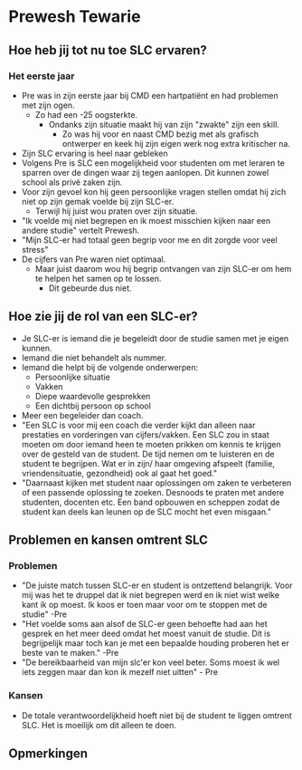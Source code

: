 # Prewesh Tewarie

## **Hoe heb jij tot nu toe SLC ervaren?**

### Het eerste jaar

* Pre was in zijn eerste jaar bij CMD een hartpatiënt en had problemen met zijn ogen.
  * Zo had een -25 oogsterkte.
    * Ondanks zijn situatie maakt hij van zijn "zwakte" zijn een skill. 
      * Zo was hij voor en naast CMD bezig met als grafisch ontwerper en keek hij zijn eigen werk nog extra kritischer na. 
* Zijn SLC ervaring is heel naar gebleken
* Volgens Pre is SLC een mogelijkheid voor studenten om met leraren te sparren over de dingen waar zij tegen aanlopen. Dit kunnen zowel school als privé zaken zijn.
* Voor zijn gevoel kon hij geen persoonlijke vragen stellen omdat hij zich niet op zijn gemak voelde bij zijn SLC-er.
  * Terwijl hij juist wou praten over zijn situatie.
* "Ik voelde mij niet begrepen en ik moest misschien kijken naar een andere studie" vertelt Prewesh.
* "Mijn SLC-er had totaal geen begrip voor me en dit zorgde voor veel stress"
* De cijfers van Pre waren niet optimaal.
  * Maar juist daarom wou hij begrip ontvangen van zijn SLC-er om hem te helpen het samen op te lossen.
    * Dit gebeurde dus niet.

### 

## Hoe zie jij de rol van een SLC-er?

* Je SLC-er is iemand die je begeleidt door de studie samen met je eigen kunnen.
* Iemand die niet behandelt als nummer.
* Iemand die helpt bij de volgende onderwerpen:
  * Persoonlijke situatie
  * Vakken
  * Diepe waardevolle gesprekken
  * Een dichtbij persoon op school
* Meer een begeleider dan coach.
* "Een SLC is voor mij een coach die verder kijkt dan alleen naar prestaties en vorderingen van cijfers/vakken. Een SLC zou in staat moeten om door iemand heen te moeten prikken om kennis te krijgen over de gesteld van de student. De tijd nemen om te luisteren en de student te begrijpen. Wat er in zijn/ haar omgeving afspeelt \(familie, vriendensituatie, gezondheid\) ook al gaat het goed."
* "Daarnaast kijken met student naar oplossingen om zaken te verbeteren of een passende oplossing te zoeken. Desnoods te praten met andere studenten, docenten etc. Een band opbouwen en scheppen zodat de student kan deels kan leunen op de SLC mocht het even misgaan."

## Problemen en kansen omtrent SLC

### Problemen

* "De juiste match tussen SLC-er en student is ontzettend belangrijk. Voor mij was het te druppel dat ik niet begrepen werd en ik niet wist welke kant ik op moest. Ik koos er toen maar voor om te stoppen met de studie" -Pre
* "Het voelde soms aan alsof de SLC-er geen behoefte had aan het gesprek en het meer deed omdat het moest vanuit de studie. Dit is begrijpelijk maar toch kan je met een bepaalde houding proberen het er beste van te maken." -Pre
* "De bereikbaarheid van mijn slc'er kon veel beter. Soms moest ik wel iets zeggen maar dan kon ik mezelf niet uitten" - Pre

### Kansen

* De totale verantwoordelijkheid hoeft niet bij de student te liggen omtrent SLC. Het is moeilijk om dit alleen te doen.

## Opmerkingen







